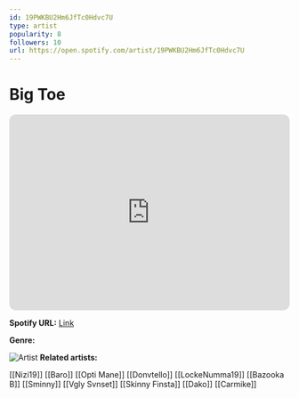 ```yaml
---
id: 19PWKBU2Hm6JfTc0Hdvc7U
type: artist
popularity: 8
followers: 10
url: https://open.spotify.com/artist/19PWKBU2Hm6JfTc0Hdvc7U
---
```

# Big Toe

<iframe style="border-radius:12px" src="https://open.spotify.com/embed/artist/19PWKBU2Hm6JfTc0Hdvc7U" width="100%" height="352" frameBorder="0" allowfullscreen="" allow="autoplay; clipboard-write; encrypted-media; fullscreen; picture-in-picture" loading="lazy"></iframe>

**Spotify URL:** [Link](https://open.spotify.com/artist/19PWKBU2Hm6JfTc0Hdvc7U)

**Genre:** 

![Artist]()
**Related artists:**

[[Nizi19]]
[[Baro]]
[[Opti Mane]]
[[Donvtello]]
[[LockeNumma19]]
[[Bazooka B]]
[[Sminny]]
[[Vgly Svnset]]
[[Skinny Finsta]]
[[Dako]]
[[Carmike]]
